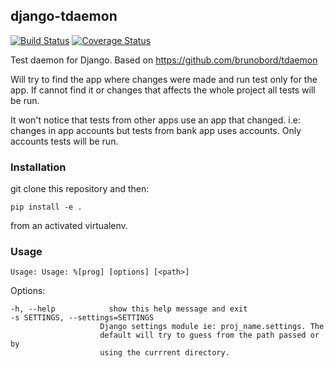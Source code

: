 ## django-tdaemon

[![Build Status](https://travis-ci.org/aericson/django-tdaemon.svg?branch=master)](https://travis-ci.org/aericson/django-tdaemon)
[![Coverage Status](https://coveralls.io/repos/aericson/django-tdaemon/badge.png)](https://coveralls.io/r/aericson/django-tdaemon)

Test daemon for Django. Based on https://github.com/brunobord/tdaemon

Will try to find the app where changes were made and run test only for the app.
If cannot find it or changes that affects the whole project all tests will be run.

It won't notice that tests from other apps use an app that changed.
i.e: changes in app accounts but tests from bank app uses accounts.
Only accounts tests will be run.

### Installation

git clone this repository and then:

    pip install -e .

from an activated virtualenv.

### Usage

    Usage: Usage: %[prog] [options] [<path>]

Options:

    -h, --help            show this help message and exit
    -s SETTINGS, --settings=SETTINGS
                        Django settings module ie: proj_name.settings. The
                        default will try to guess from the path passed or by
                        using the currrent directory.
